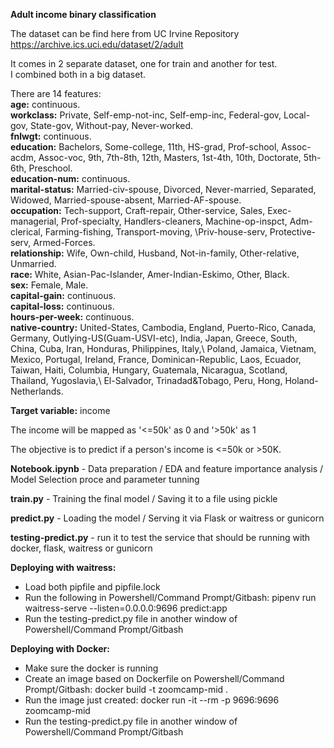 **Adult income binary classification**

The dataset can be find here from UC Irvine Repository\
https://archive.ics.uci.edu/dataset/2/adult

It comes in 2 separate dataset, one for train and another for test.\
I combined both in a big dataset.

There are 14 features:\
**age:** continuous.\
**workclass:** Private, Self-emp-not-inc, Self-emp-inc, Federal-gov, Local-gov, State-gov, Without-pay, Never-worked.\
**fnlwgt:** continuous.\
**education:** Bachelors, Some-college, 11th, HS-grad, Prof-school, Assoc-acdm, Assoc-voc, 9th, 7th-8th, 12th, Masters, 1st-4th, 10th, Doctorate, 5th-6th, Preschool.\
**education-num:** continuous.\
**marital-status:** Married-civ-spouse, Divorced, Never-married, Separated, Widowed, Married-spouse-absent, Married-AF-spouse.\
**occupation:** Tech-support, Craft-repair, Other-service, Sales, Exec-managerial, Prof-specialty, Handlers-cleaners, Machine-op-inspct, Adm-clerical, Farming-fishing, Transport-moving, \Priv-house-serv, Protective-serv, Armed-Forces.\
**relationship:** Wife, Own-child, Husband, Not-in-family, Other-relative, Unmarried.\
**race:** White, Asian-Pac-Islander, Amer-Indian-Eskimo, Other, Black.\
**sex:** Female, Male.\
**capital-gain:** continuous.\
**capital-loss:** continuous.\
**hours-per-week:** continuous.\
**native-country:** United-States, Cambodia, England, Puerto-Rico, Canada, Germany, Outlying-US(Guam-USVI-etc), India, Japan, Greece, South, China, Cuba, Iran, Honduras, Philippines, Italy,\ Poland, Jamaica, Vietnam, Mexico, Portugal, Ireland, France, Dominican-Republic, Laos, Ecuador, Taiwan, Haiti, Columbia, Hungary, Guatemala, Nicaragua, Scotland, Thailand, Yugoslavia,\ El-Salvador, Trinadad&Tobago, Peru, Hong, Holand-Netherlands.

**Target variable:** income

The income will be mapped as '<=50k' as 0 and '>50k' as 1

The objective is to predict if a person's income is <=50k or >50K.

**Notebook.ipynb** - Data preparation / EDA and feature importance analysis / Model Selection proce and parameter tunning

**train.py** - Training the final model / Saving it to a file using pickle

**predict.py** - Loading the model / Serving it via Flask or waitress or gunicorn

**testing-predict.py** - run it to test the service that should be running with docker, flask, waitress or gunicorn

**Deploying with waitress:**
- Load both pipfile and pipfile.lock
- Run the following in Powershell/Command Prompt/Gitbash: pipenv run waitress-serve --listen=0.0.0.0:9696 predict:app
- Run the testing-predict.py file in another window of Powershell/Command Prompt/Gitbash

**Deploying with Docker:**
- Make sure the docker is running
- Create an image based on Dockerfile on Powershell/Command Prompt/Gitbash: docker build -t zoomcamp-mid .
- Run the image just created: docker run -it --rm -p 9696:9696 zoomcamp-mid
- Run the testing-predict.py file in another window of Powershell/Command Prompt/Gitbash

